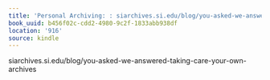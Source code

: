 ```yaml
---
title: 'Personal Archiving: : siarchives.si.edu/blog/you-asked-we-answered-taking-care-you…'
book_uuid: b456f02c-cdd2-4980-9c2f-1833abb938df
location: '916'
source: kindle
---
```


siarchives.si.edu/blog/you-asked-we-answered-taking-care-your-own-archives